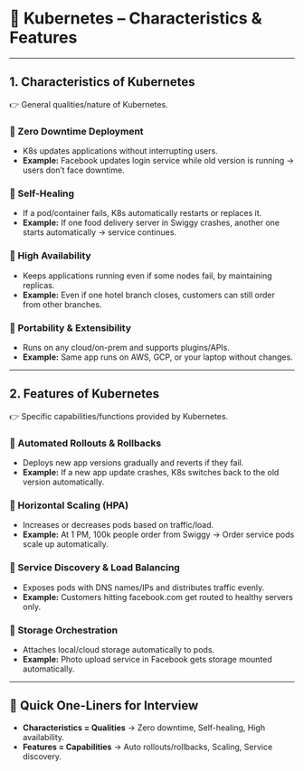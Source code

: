 # 🚀 Kubernetes – Characteristics & Features  

---

## 1. Characteristics of Kubernetes  
👉 General qualities/nature of Kubernetes.  

### 🔹 Zero Downtime Deployment  
- K8s updates applications without interrupting users.  
- **Example:** Facebook updates login service while old version is running → users don’t face downtime.  

### 🔹 Self-Healing  
- If a pod/container fails, K8s automatically restarts or replaces it.  
- **Example:** If one food delivery server in Swiggy crashes, another one starts automatically → service continues.  

### 🔹 High Availability  
- Keeps applications running even if some nodes fail, by maintaining replicas.  
- **Example:** Even if one hotel branch closes, customers can still order from other branches.  

### 🔹 Portability & Extensibility  
- Runs on any cloud/on-prem and supports plugins/APIs.  
- **Example:** Same app runs on AWS, GCP, or your laptop without changes.  

---

## 2. Features of Kubernetes  
👉 Specific capabilities/functions provided by Kubernetes.  

### 🔹 Automated Rollouts & Rollbacks  
- Deploys new app versions gradually and reverts if they fail.  
- **Example:** If a new app update crashes, K8s switches back to the old version automatically.  

### 🔹 Horizontal Scaling (HPA)  
- Increases or decreases pods based on traffic/load.  
- **Example:** At 1 PM, 100k people order from Swiggy → Order service pods scale up automatically.  

### 🔹 Service Discovery & Load Balancing  
- Exposes pods with DNS names/IPs and distributes traffic evenly.  
- **Example:** Customers hitting facebook.com get routed to healthy servers only.  

### 🔹 Storage Orchestration  
- Attaches local/cloud storage automatically to pods.  
- **Example:** Photo upload service in Facebook gets storage mounted automatically.  

---

## 🎯 Quick One-Liners for Interview  
- **Characteristics = Qualities** → Zero downtime, Self-healing, High availability.  
- **Features = Capabilities** → Auto rollouts/rollbacks, Scaling, Service discovery.  
